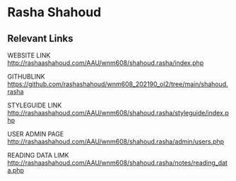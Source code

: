 # Rasha Shahoud

## Relevant Links

WEBSITE LINK
http://rashaashahoud.com/AAU/wnm608/shahoud.rasha/index.php


GITHUBLINK
https://github.com/rashashahoud/wnm608_202190_ol2/tree/main/shahoud.rasha


STYLEGUIDE LINK
http://rashaashahoud.com/AAU/wnm608/shahoud.rasha/styleguide/index.php

USER ADMIN PAGE 
http://rashaashahoud.com/AAU/wnm608/shahoud.rasha/admin/users.php


READING DATA LIMK
http://rashaashahoud.com/AAU/wnm608/shahoud.rasha/notes/reading_data.php

